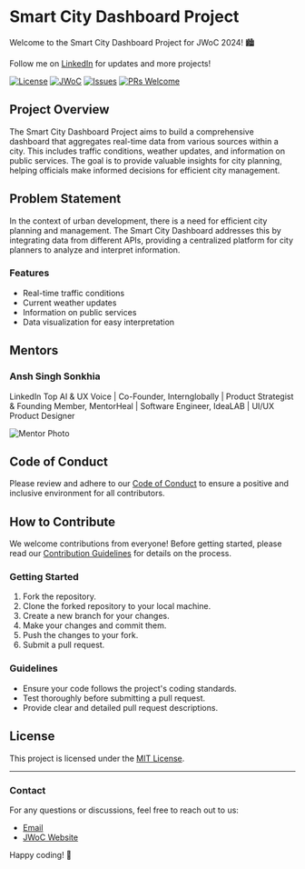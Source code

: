 # Smart City Dashboard Project

Welcome to the Smart City Dashboard Project for JWoC 2024! 🏙️

Follow me on [LinkedIn](https://www.linkedin.com/in/anshsinghsonkhia/) for updates and more projects!

[![License](https://img.shields.io/badge/license-MIT-blue.svg)](https://opensource.org/licenses/MIT)
[![JWoC](https://img.shields.io/badge/participant-JWoC2024-yellow.svg)](https://jwoc.jgec.ac.in/)
[![Issues](https://img.shields.io/github/issues/AnshSinghSonkhia/Smart-City-Dashboard)](https://github.com/AnshSinghSonkhia/Smart-City-Dashboard/issues)
[![PRs Welcome](https://img.shields.io/badge/PRs-welcome-brightgreen.svg)](https://github.com/AnshSinghSonkhia/Smart-City-Dashboard/pulls)

## Project Overview

The Smart City Dashboard Project aims to build a comprehensive dashboard that aggregates real-time data from various sources within a city. This includes traffic conditions, weather updates, and information on public services. The goal is to provide valuable insights for city planning, helping officials make informed decisions for efficient city management.

## Problem Statement

In the context of urban development, there is a need for efficient city planning and management. The Smart City Dashboard addresses this by integrating data from different APIs, providing a centralized platform for city planners to analyze and interpret information.

### Features

- Real-time traffic conditions
- Current weather updates
- Information on public services
- Data visualization for easy interpretation

## Mentors

### Ansh Singh Sonkhia

LinkedIn Top AI & UX Voice | Co-Founder, Internglobally | Product Strategist & Founding Member, MentorHeal | Software Engineer, IdeaLAB | UI/UX Product Designer

![Mentor Photo](https://avatars.githubusercontent.com/u/110414565?s=96&v=4)

## Code of Conduct

Please review and adhere to our [Code of Conduct](CODE_OF_CONDUCT.md) to ensure a positive and inclusive environment for all contributors.

## How to Contribute

We welcome contributions from everyone! Before getting started, please read our [Contribution Guidelines](CONTRIBUTING.md) for details on the process.

### Getting Started

1. Fork the repository.
2. Clone the forked repository to your local machine.
3. Create a new branch for your changes.
4. Make your changes and commit them.
5. Push the changes to your fork.
6. Submit a pull request.

### Guidelines

- Ensure your code follows the project's coding standards.
- Test thoroughly before submitting a pull request.
- Provide clear and detailed pull request descriptions.

## License

This project is licensed under the [MIT License](LICENSE).

---

### Contact

For any questions or discussions, feel free to reach out to us:

- [Email](mailto:contact.jwoc@gmail.com)
- [JWoC Website](https://jwoc.jgec.ac.in/)

Happy coding! 🚀

